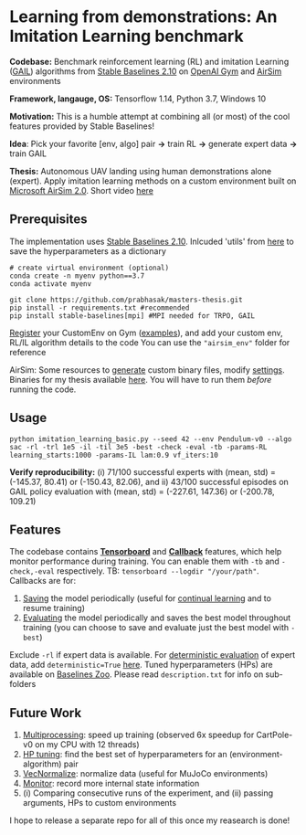 Learning from demonstrations: An Imitation Learning benchmark
==========================
**Codebase:** Benchmark reinforcement learning (RL) and imitation Learning ([GAIL](https://arxiv.org/pdf/1606.03476.pdf)) algorithms from [Stable Baselines 2.10](https://stable-baselines.readthedocs.io/en/master/index.html) on [OpenAI Gym](https://gym.openai.com/) and [AirSim](https://microsoft.github.io/AirSim/) environments

**Framework, langauge, OS:** Tensorflow 1.14, Python 3.7, Windows 10

**Motivation:** This is a humble attempt at combining all (or most) of the cool features provided by Stable Baselines!

**Idea**: Pick your favorite [env, algo] pair **->** train RL **->** generate expert data **->** train GAIL

**Thesis:** Autonomous UAV landing using human demonstrations alone (expert). Apply imitation learning methods on a custom environment built on [Microsoft AirSim 2.0](https://microsoft.github.io/AirSim/). Short video [here](https://www.youtube.com/watch?v=oj4y8GOq4gk&feature=youtu.be)

Prerequisites
-------------
The implementation uses [Stable Baselines 2.10](https://stable-baselines.readthedocs.io/en/master/guide/install.html). Inlcuded 'utils' from [here](https://github.com/araffin/rl-baselines-zoo) to save the hyperparameters as a dictionary

```
# create virtual environment (optional)
conda create -n myenv python==3.7
conda activate myenv

git clone https://github.com/prabhasak/masters-thesis.git
pip install -r requirements.txt #recommended
pip install stable-baselines[mpi] #MPI needed for TRPO, GAIL
```

[Register](https://medium.com/@apoddar573/making-your-own-custom-environment-in-gym-c3b65ff8cdaa) your CustomEnv on Gym ([examples](https://github.com/openai/gym/blob/master/gym/envs/__init__.py)), and add your custom env, RL/IL algorithm details to the code You can use the ``"airsim_env"`` folder for reference

AirSim: Some resources to [generate](https://microsoft.github.io/AirSim/build_windows/) custom binary files, modify [settings](https://microsoft.github.io/AirSim/settings/). Binaries for my thesis available [here](https://drive.google.com/drive/folders/1PFYkOlqb0DLcVoSsaSNGZVJif1VGeGuK?usp=sharing). You will have to run them _before_ running the code.


Usage
-------------
``python imitation_learning_basic.py --seed 42 --env Pendulum-v0 --algo sac -rl -trl 1e5 -il -til 3e5 -best -check -eval -tb -params-RL learning_starts:1000 -params-IL lam:0.9 vf_iters:10``

**Verify reproducibility:** (i) 71/100 successful experts with (mean, std) = (-145.37, 80.41) or (-150.43, 82.06), and 
ii) 43/100 successful episodes on GAIL policy evaluation with (mean, std) = (-227.61, 147.36) or (-200.78, 109.21)


Features
-------------
The codebase contains **[Tensorboard](https://stable-baselines.readthedocs.io/en/master/guide/tensorboard.html)** and **[Callback](https://stable-baselines.readthedocs.io/en/master/guide/callbacks.html)** features, which help monitor performance during training. You can enable them with ``-tb`` and ``-check,-eval`` respectively. TB: ``tensorboard --logdir "/your/path"``. Callbacks are for:
1. [Saving](https://stable-baselines.readthedocs.io/en/master/guide/callbacks.html#checkpointcallback) the model periodically (useful for [continual learning](https://stable-baselines.readthedocs.io/en/master/guide/examples.html#continual-learning) and to resume training)
2. [Evaluating](https://stable-baselines.readthedocs.io/en/master/guide/callbacks.html#evalcallback) the model periodically and saves the best model throughout training (you can choose to save and evaluate just the best model with ``-best``)

Exclude ``-rl`` if expert data is available. For [deterministic evaluation](https://github.com/hill-a/stable-baselines/issues/929#issuecomment-655319112) of expert data, add ``deterministic=True`` [here](https://github.com/hill-a/stable-baselines/blob/master/stable_baselines/gail/dataset/record_expert.py#L120). Tuned hyperparameters (HPs) are available on [Baselines Zoo](https://github.com/araffin/rl-baselines-zoo/tree/master/hyperparams). Please read ``description.txt`` for info on sub-folders

<!-- To hide expert data info (keys, shape), you will have to comment [this](https://github.com/hill-a/stable-baselines/blob/master/stable_baselines/gail/dataset/record_expert.py#L173) out -->


Future Work
-------------
1. [Multiprocessing](https://stable-baselines.readthedocs.io/en/master/guide/vec_envs.html#subprocvecenv): speed up training (observed 6x speedup for CartPole-v0 on my CPU with 12 threads)
2. [HP tuning](https://stable-baselines.readthedocs.io/en/master/guide/rl_zoo.html): find the best set of hyperparameters for an (environment-algorithm) pair
3. [VecNormalize](https://stable-baselines.readthedocs.io/en/master/guide/vec_envs.html#vecnormalize): normalize data (useful for MuJoCo environments)
4. [Monitor](https://stable-baselines.readthedocs.io/en/master/common/monitor.html): record more internal state information
5. (i) Comparing consecutive runs of the experiment, and (ii) passing arguments, HPs to custom environments

I hope to release a separate repo for all of this once my reasearch is done!